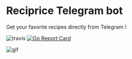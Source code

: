 # Reciprice Telegram bot
Get your favorite recipes directly from Telegram !  

![travis](https://api.travis-ci.org/reciprice/telegram-bot.svg?branch=master)
[![Go Report Card](https://goreportcard.com/badge/github.com/Reciprice/telegram-bot)](https://goreportcard.com/report/github.com/Reciprice/telegram-bot)  

![gif](https://media.giphy.com/media/300ZuznjvD5F5QUQ1Y/giphy.gif)
